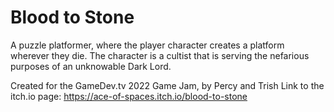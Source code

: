 # Blood to Stone
A puzzle platformer, where the player character creates a platform wherever they die. The character is a cultist that is serving the nefarious purposes of an unknowable Dark Lord. 

Created for the GameDev.tv 2022 Game Jam, by Percy and Trish
Link to the itch.io page: https://ace-of-spaces.itch.io/blood-to-stone
